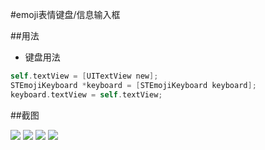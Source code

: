 #emoji表情键盘/信息输入框


##用法

* 键盘用法
``` Objective-C
self.textView = [UITextView new];
STEmojiKeyboard *keyboard = [STEmojiKeyboard keyboard];
keyboard.textView = self.textView;
```

##截图

![](https://github.com/zhenlintie/STEmojiKeyboard/raw/master/screenshot.gif)
![](https://github.com/zhenlintie/STEmojiKeyboard/raw/master/screenshot1.PNG)
![](https://github.com/zhenlintie/STEmojiKeyboard/raw/master/screenshot2.PNG)
![](https://github.com/zhenlintie/STEmojiKeyboard/raw/master/screenshot3.PNG)
